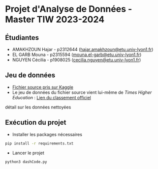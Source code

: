 # Projet d'Analyse de Données - Master TIW 2023-2024

## Étudiantes

- AMAKHZOUN Hajar - p2312644 (hajar.amakhzoun@etu.univ-lyon1.fr)
- EL GARB Mouna - p2315594 (mouna.el-garb@etu.univ-lyon1.fr)
- NGUYEN Cécilia - p1908025 (cecilia.nguyen@etu.univ-lyon1.fr)

## Jeu de données

- [Fichier source pris sur Kaggle](https://www.kaggle.com/datasets/alitaqi000/world-university-rankings-2023)
- Le jeu de données du fichier source vient lui-même de *Times Higher Education* : [Lien du classement officiel](https://www.timeshighereducation.com/world-university-rankings/2023/world-ranking)

détail sur les données nettoyées

## Exécution du projet

- Installer les packages nécessaires
```bash
pip install -r requirements.txt
```
- Lancer le projet
```bash
python3 dashCode.py
```

